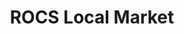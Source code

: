 ---
title: "ROCS Local Market"
url: /martinsburg/rocs-local-market-kelly-island-road/
shop: Lebensmittel
---